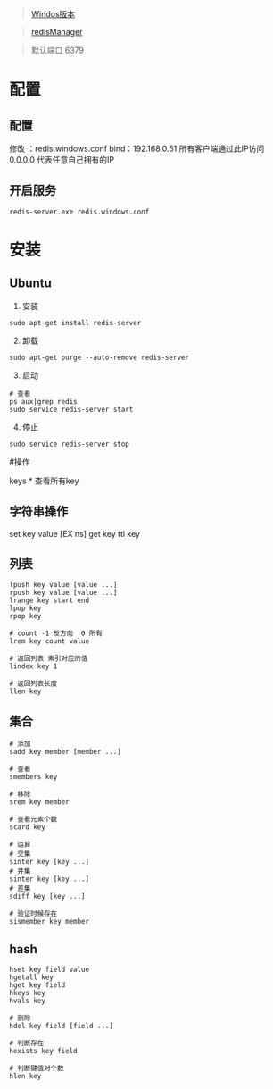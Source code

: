 
>[Windos版本](https://github.com/MicrosoftArchive/redis/releases)

>[redisManager](https://github.com/uglide/RedisDesktopManager/releases)

>默认端口 6379

# 配置
## 配置
修改 ：redis.windows.conf
bind：192.168.0.51 所有客户端通过此IP访问
0.0.0.0 代表任意自己拥有的IP
## 开启服务
    redis-server.exe redis.windows.conf


# 安装
## Ubuntu
1. 安装
```shell
sudo apt-get install redis-server
```
2. 卸载
```shell
sudo apt-get purge --auto-remove redis-server
```
3. 启动
```shell
# 查看
ps aux|grep redis
sudo service redis-server start
```
4. 停止
```shell
sudo service redis-server stop
```

#操作

keys * 查看所有key

## 字符串操作
set key value [EX ns]
get key
ttl key



## 列表
```shell
lpush key value [value ...]
rpush key value [value ...]
lrange key start end
lpop key
rpop key

# count -1 反方向  0 所有
lrem key count value

# 返回列表 索引对应的值
lindex key 1

# 返回列表长度
llen key
```

## 集合
```shell
# 添加
sadd key member [member ...]

# 查看
smembers key

# 移除
srem key member

# 查看元素个数
scard key

# 运算
# 交集
sinter key [key ...]
# 并集
sinter key [key ...]
# 差集
sdiff key [key ...]

# 验证时候存在
sismember key member

```

## hash
```shell
hset key field value
hgetall key
hget key field
hkeys key
hvals key

# 删除
hdel key field [field ...]

# 判断存在
hexists key field

# 判断键值对个数
hlen key

```



